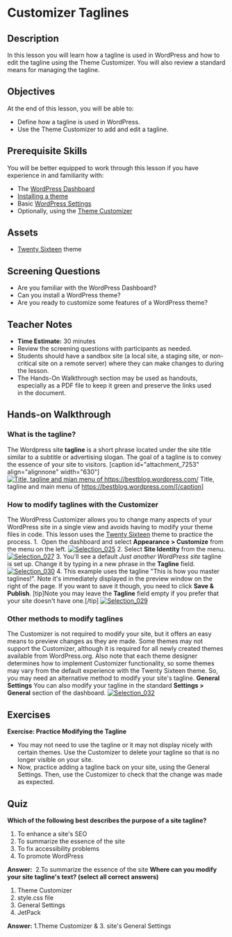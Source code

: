 # Customizer Taglines

## Description

In this lesson you will learn how a tagline is used in WordPress and how to edit the tagline using the Theme Customizer. You will also review a standard means for managing the tagline.

## Objectives

At the end of this lesson, you will be able to:

*   Define how a tagline is used in WordPress.
*   Use the Theme Customizer to add and edit a tagline.

## Prerequisite Skills

You will be better equipped to work through this lesson if you have experience in and familiarity with:

*   The [WordPress Dashboard](https://make.wordpress.org/training/handbook/user-lessons/overview-of-the-dashboard/)
*   [Installing a theme](https://make.wordpress.org/training/handbook/user-lessons/choosing-and-installing-a-theme/)
*   Basic [WordPress Settings](https://make.wordpress.org/training/handbook/user-lessons/settings/)
*   Optionally, using the [Theme Customizer](https://make.wordpress.org/training/handbook/user-lessons/theme-customizer/)

## Assets

*   [Twenty Sixteen](https://wordpress.org/themes/twentysixteen/) theme

## Screening Questions

*   Are you familiar with the WordPress Dashboard?
*   Can you install a WordPress theme?
*   Are you ready to customize some features of a WordPress theme?

## Teacher Notes

*   **Time Estimate:** 30 minutes
*   Review the screening questions with participants as needed.
*   Students should have a sandbox site (a local site, a staging site, or non-critical site on a remote server) where they can make changes to during the lesson.
*   The Hands-On Walkthrough section may be used as handouts, especially as a PDF file to keep it green and preserve the links used in the document.

## Hands-on Walkthrough

### What is the tagline?

The Wordpress site **tagline** is a short phrase located under the site title similar to a subtitle or advertising slogan. The goal of a tagline is to convey the essence of your site to visitors. [caption id="attachment_7253" align="alignnone" width="630"][![Title, tagline and mian menu of https://bestblog.wordpress.com/ ](https://make.wordpress.org/training/files/2016/08/Selection_024.png)](https://make.wordpress.org/training/files/2016/08/Selection_024.png) Title, tagline and main menu of https://bestblog.wordpress.com/[/caption]

### How to modify taglines with the Customizer

The WordPress Customizer allows you to change many aspects of your WordPress site in a single view and avoids having to modify your theme files in code. This lesson uses the [Twenty Sixteen](https://wordpress.org/themes/twentysixteen/) theme to practice the process. 1\.  Open the dashboard and select **Appearance > Customize** from the menu on the left. [![Selection_025](https://make.wordpress.org/training/files/2016/08/Selection_025.png)](https://make.wordpress.org/training/files/2016/08/Selection_025.png) 2\. Select **Site Identity** from the menu. [![Selection_027](https://make.wordpress.org/training/files/2016/08/Selection_027.png)](https://make.wordpress.org/training/files/2016/08/Selection_027.png) 3\. You'll see a default _Just another WordPress_ _site_ tagline is set up. Change it by typing in a new phrase in the **Tagline** field. [![Selection_030](https://make.wordpress.org/training/files/2016/08/Selection_030.png)](https://make.wordpress.org/training/files/2016/08/Selection_030.png) 4\. This example uses the tagline "This is how you master taglines!". Note it's immediately displayed in the preview window on the right of the page. If you want to save it though, you need to click **Save & Publish**. [tip]Note you may leave the **Tagline** field empty if you prefer that your site doesn't have one.[/tip] [![Selection_029](https://make.wordpress.org/training/files/2016/08/Selection_029.png)](https://make.wordpress.org/training/files/2016/08/Selection_029.png)

### Other methods to modify taglines

The Customizer is not required to modify your site, but it offers an easy means to preview changes as they are made. Some themes may not support the Customizer, although it is required for all newly created themes available from WordPress.org. Also note that each theme designer determines how to implement Customizer functionality, so some themes may vary from the default experience with the Twenty Sixteen theme. So, you may need an alternative method to modify your site's tagline. **General Settings** You can also modify your tagline in the standard **Settings > General** section of the dashboard. [![Selection_032](https://make.wordpress.org/training/files/2016/08/Selection_032.png)](https://make.wordpress.org/training/files/2016/08/Selection_032.png)

## Exercises

**Exercise: Practice Modifying the Tagline**

*   You may not need to use the tagline or it may not display nicely with certain themes. Use the Customizer to delete your tagline so that is no longer visible on your site.
*   Now, practice adding a tagline back on your site, using the General Settings. Then, use the Customizer to check that the change was made as expected.

## Quiz

**Which of the following best describes the purpose of a site tagline?**

1.  To enhance a site's SEO
2.  To summarize the essence of the site
3.  To fix accessibility problems
4.  To promote WordPress

**Answer:**  2.To summarize the essence of the site **Where can you modify your site tagline's text? (select all correct answers)**

1.  Theme Customizer
2.  style.css file
3.  General Settings
4.  JetPack

**Answer:** 1.Theme Customizer & 3. site's General Settings
